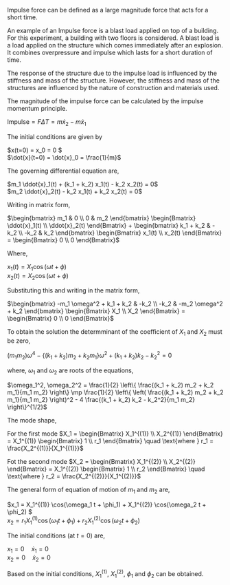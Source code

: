  Impulse force can be defined as a large magnitude force that acts for a short time. 

An example of an Impulse force is a blast load applied on top of a building. For this experiment, a building with two floors is considered. A blast load is a load applied on the structure which comes immediately after an explosion. It combines overpressure and impulse which lasts for a short duration of time.

The response of the structure due to the impulse load is influenced by the stiffness and mass of the structure. However, the stiffness and mass of the structures are influenced by the nature of construction and materials used.

The magnitude of the impulse force can be calculated by the impulse momentum principle.

<!-- ![Alt text](images/6.png) -->

$\text{Impulse} = F \Delta T = m \dot{x}_2 - m \dot{x}_1$


The initial conditions are given by

<!-- ![Alt text](images/7.png) -->

$x(t=0) = x_0 = 0 $  
$\dot{x}(t=0) = \dot{x}_0 = \frac{1}{m}$

The governing differential equation are,

$m_1 \ddot{x}_1(t) + (k_1 + k_2) x_1(t) - k_2 x_2(t) = 0$   
$m_2 \ddot{x}_2(t) - k_2 x_1(t) + k_2 x_2(t) = 0$

Writing in matrix form,

$\begin{bmatrix} m_1 & 0 \\ 0 & m_2 \end{bmatrix} \begin{Bmatrix} \ddot{x}_1(t) \\ \ddot{x}_2(t) \end{Bmatrix} + \begin{bmatrix} k_1 + k_2 & -k_2 \\ -k_2 & k_2 \end{bmatrix} \begin{Bmatrix} x_1(t) \\ x_2(t) \end{Bmatrix} = \begin{Bmatrix} 0 \\ 0 \end{Bmatrix}$

Where,

$x_1(t) = X_1 \cos(\omega t + \phi)$  
$x_2(t) = X_2 \cos(\omega t + \phi)$

Substituting this and writing in the matrix form,

$\begin{bmatrix} -m_1 \omega^2 + k_1 + k_2 & -k_2 \\ -k_2 & -m_2 \omega^2 + k_2 \end{bmatrix} \begin{Bmatrix} X_1 \\ X_2 \end{Bmatrix} = \begin{Bmatrix} 0 \\ 0 \end{Bmatrix}$  

To obtain the solution the determminant of the coefficient of $X_1$ and $X_2$ must be zero,

$(m_1 m_2) \omega^4 - \{(k_1 + k_2) m_2 + k_2 m_1\} \omega^2 + (k_1 + k_2) k_2 - k_2^2 = 0$

where, $\omega_1$ and $\omega_2$ are roots of the equations,

$\omega_1^2, \omega_2^2 = \frac{1}{2} \left\{ \frac{(k_1 + k_2) m_2 + k_2 m_1}{m_1 m_2} \right\} \mp \frac{1}{2} \left\{ \left( \frac{(k_1 + k_2) m_2 + k_2 m_1}{m_1 m_2} \right)^2 - 4 \frac{(k_1 + k_2) k_2 - k_2^2}{m_1 m_2} \right\}^{1/2}$  

The mode shape,

For the first mode $X_1 = \begin{Bmatrix} X_1^{(1)} \\ X_2^{(1)} \end{Bmatrix} = X_1^{(1)} \begin{Bmatrix} 1 \\ r_1 \end{Bmatrix} \quad \text{where } r_1 = \frac{X_2^{(1)}}{X_1^{(1)}}$

Fot the second mode $X_2 = \begin{Bmatrix} X_1^{(2)} \\ X_2^{(2)} \end{Bmatrix} = X_1^{(2)} \begin{Bmatrix} 1 \\ r_2 \end{Bmatrix} \quad \text{where } r_2 = \frac{X_2^{(2)}}{X_1^{(2)}}$

The general form of equation of motion of $m_1$ and $m_2$ are,

$x_1 = X_1^{(1)} \cos(\omega_1 t + \phi_1) + X_1^{(2)} \cos(\omega_2 t + \phi_2) $  
$x_2 = r_1 X_1^{(1)} \cos(\omega_1 t + \phi_1) + r_2 X_1^{(2)} \cos(\omega_2 t + \phi_2)$ 

The initial conditions (at $t = 0$) are,

$x_1 = 0 \quad \dot{x}_1 = 0$  
$x_2 = 0 \quad \dot{x}_2 = 0$

Based on the initial conditions, $X_1^{(1)}$, $X_1^{(2)}$, $\phi_1$ and $\phi_2$ can be obtained.



<!-- ![Alt text](images/4.png) -->

<!-- ![Alt text](images/5.png) -->